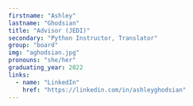 ```yaml
---
firstname: "Ashley"
lastname: "Ghodsian"
title: "Advisor (JEDI)"
secondary: "Python Instructor, Translator"
group: "board"
img: "aghodsian.jpg"
pronouns: "she/her"
graduating_year: 2022
links:
  - name: "LinkedIn"
    href: "https://linkedin.com/in/ashleyghodsian"
---
```

